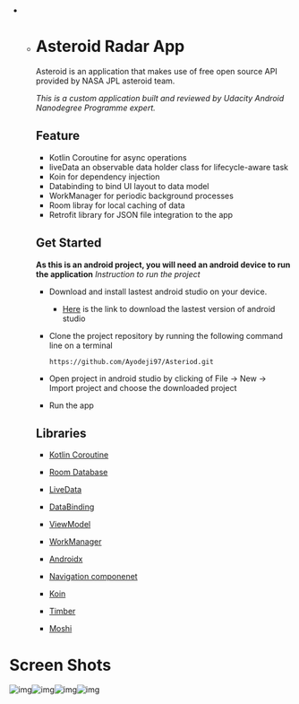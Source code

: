 - - # Asteroid Radar App

    Asteroid is an application that makes use of free open source API provided by NASA JPL asteroid team.

    *This is a custom application built and reviewed by Udacity Android Nanodegree Programme expert.*

    ## Feature

    - Kotlin Coroutine for async operations
    - liveData an observable data holder class for lifecycle-aware task
    - Koin for dependency injection
    - Databinding to bind UI layout to data model
    - WorkManager for periodic background processes
    - Room libray for local caching of data
    - Retrofit library for JSON file integration to the app

    ## Get Started

    **As this is an android project, you will need an android device to run the application** *Instruction to run the project*

    - Download and install lastest android studio on your device.

      - [Here](https://developer.android.com/studio) is the link to download the lastest version of android studio

    - Clone the project repository by running the following command line on a terminal

      ```
      https://github.com/Ayodeji97/Asteriod.git
      ```

    - Open project in android studio by clicking of File -> New -> Import project and choose the downloaded project

    - Run the app

    ## Libraries

    - [Kotlin Coroutine](https://developer.android.com/kotlin/coroutines)

    - [Room Database](https://developer.android.com/topic/libraries/architecture/room)

    - [LiveData](https://developer.android.com/topic/libraries/architecture/livedata)

    - [DataBinding](https://developer.android.com/topic/libraries/data-binding)

    - [ViewModel](https://developer.android.com/topic/libraries/architecture/viewmodel)

    - [WorkManager](https://developer.android.com/topic/libraries/architecture/workmanager/basics)

    - [Androidx](https://developer.android.com/jetpack/androidx)

    - [Navigation componenet](https://developer.android.com/guide/navigation)

    - [Koin](https://insert-koin.io/)

    - [Timber](https://github.com/JakeWharton/timber)

    - [Moshi](https://github.com/square/moshi)


      

# Screen Shots

![img](https://github.com/Ayodeji97/Asteriod/raw/main/app/src/main/res/drawable/home_screen.png)![img](https://github.com/Ayodeji97/Asteriod/raw/main/app/src/main/res/drawable/filter_ui.png)![img](https://github.com/Ayodeji97/Asteriod/raw/main/app/src/main/res/drawable/detail_screen.png)![img](https://github.com/Ayodeji97/Asteriod/raw/main/app/src/main/res/drawable/distance_info.png)
